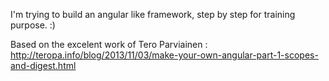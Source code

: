 I'm trying to build an angular like framework, step by step for training purpose. :)

Based on the excelent work of Tero Parviainen :
http://teropa.info/blog/2013/11/03/make-your-own-angular-part-1-scopes-and-digest.html